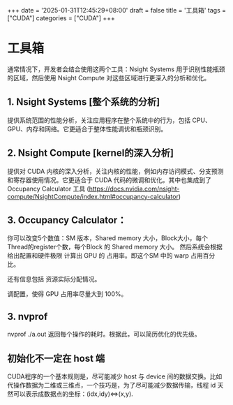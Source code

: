 +++
date = '2025-01-31T12:45:29+08:00'
draft = false
title = '工具箱'
tags = ["CUDA"]
categories = ["CUDA"]
+++


# 工具箱

通常情况下，开发者会结合使用这两个工具：Nsight Systems 用于识别性能瓶颈的区域，然后使用 Nsight Compute 对这些区域进行更深入的分析和优化。

## 1. Nsight Systems [整个系统的分析]

提供系统范围的性能分析，关注应用程序在整个系统中的行为，包括 CPU、GPU、内存和网络。它更适合于整体性能调优和瓶颈识别。

## 2. Nsight Compute [kernel的深入分析]

提供对 CUDA 内核的深入分析，关注内核的性能，例如内存访问模式、分支预测和寄存器使用情况。它更适合于 CUDA 代码的微调和优化。其中也集成到了Occupancy Calculator 工具 (https://docs.nvidia.com/nsight-compute/NsightCompute/index.html#occupancy-calculator)

## 3. Occupancy Calculator：

你可以改变5个数值：SM 版本，Shared memory 大小，Block大小，每个Thread的register个数，每个Block 的 Shared memory 大小。 然后系统会根据给出配置和硬件极限 计算出 GPU 的 占用率。即这个SM 中的 warp 占用百分比。

还有信息包括 资源实际分配情况。

调配置，使得 GPU 占用率尽量大到 100%。


## 3. nvprof

nvprof ./a.out 返回每个操作的耗时。根据此，可以简历优化的优先级。


## 初始化不一定在 host 端

CUDA程序的一个基本规则是，尽可能减少 host 与 device 间的数据交换。比如 代操作数据为二维或三维点，一个技巧是，为了尽可能减少数据传输，线程 id 天然可以表示成数据点的坐标：(idx,idy)<=>(x,y).


